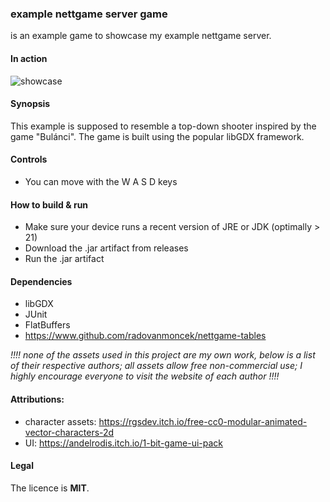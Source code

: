 ### example nettgame server game

is an example game to showcase my example nettgame server.

#### In action

![showcase](https://github.com/radovanmoncek/nettgame-client/blob/development/showcase.gif)

#### Synopsis

This example is supposed to resemble a top-down shooter inspired by the game "Bulánci".
The game is built using the popular libGDX framework.

#### Controls

- You can move with the W A S D keys

#### How to build & run

- Make sure your device runs a recent version of JRE or JDK (optimally > 21)
- Download the .jar artifact from releases
- Run the .jar artifact

#### Dependencies

- libGDX
- JUnit
- FlatBuffers
- <https://www.github.com/radovanmoncek/nettgame-tables>

*!!!! none of the assets used in this project are my own work,
below is a list of their respective authors; 
all assets allow free non-commercial use; I highly encourage everyone to 
visit the website of each author !!!!*

#### Attributions:
- character assets: <https://rgsdev.itch.io/free-cc0-modular-animated-vector-characters-2d>
- UI: <https://andelrodis.itch.io/1-bit-game-ui-pack>

#### Legal

The licence is **MIT**.
